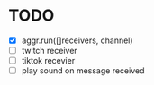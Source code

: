 # TODO

- [x] aggr.run([]receivers, channel)
- [ ] twitch receiver
- [ ] tiktok recevier
- [ ] play sound on message received
